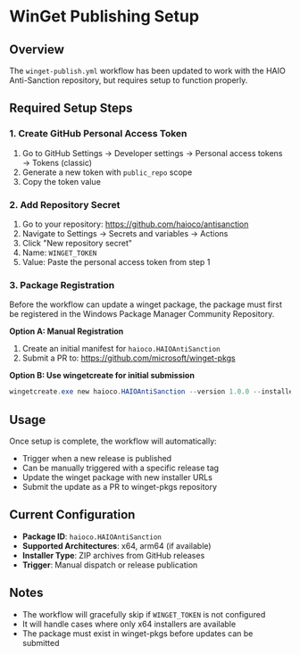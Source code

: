 # WinGet Publishing Setup

## Overview
The `winget-publish.yml` workflow has been updated to work with the HAIO Anti-Sanction repository, but requires setup to function properly.

## Required Setup Steps

### 1. Create GitHub Personal Access Token
1. Go to GitHub Settings → Developer settings → Personal access tokens → Tokens (classic)
2. Generate a new token with `public_repo` scope
3. Copy the token value

### 2. Add Repository Secret
1. Go to your repository: https://github.com/haioco/antisanction
2. Navigate to Settings → Secrets and variables → Actions
3. Click "New repository secret"
4. Name: `WINGET_TOKEN`
5. Value: Paste the personal access token from step 1

### 3. Package Registration
Before the workflow can update a winget package, the package must first be registered in the Windows Package Manager Community Repository.

**Option A: Manual Registration**
1. Create an initial manifest for `haioco.HAIOAntiSanction`
2. Submit a PR to: https://github.com/microsoft/winget-pkgs

**Option B: Use wingetcreate for initial submission**
```powershell
wingetcreate.exe new haioco.HAIOAntiSanction --version 1.0.0 --installer-url "https://github.com/haioco/antisanction/releases/download/v1.0.0/haio-antisanction-windows-x64.zip"
```

## Usage
Once setup is complete, the workflow will automatically:
- Trigger when a new release is published
- Can be manually triggered with a specific release tag
- Update the winget package with new installer URLs
- Submit the update as a PR to winget-pkgs repository

## Current Configuration
- **Package ID**: `haioco.HAIOAntiSanction`
- **Supported Architectures**: x64, arm64 (if available)
- **Installer Type**: ZIP archives from GitHub releases
- **Trigger**: Manual dispatch or release publication

## Notes
- The workflow will gracefully skip if `WINGET_TOKEN` is not configured
- It will handle cases where only x64 installers are available
- The package must exist in winget-pkgs before updates can be submitted